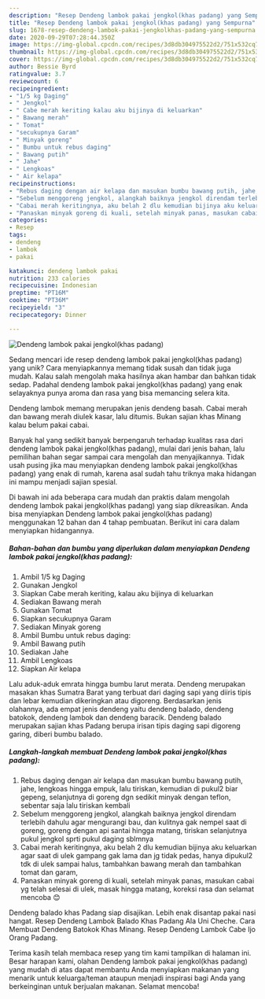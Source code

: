 ```yaml
---
description: "Resep Dendeng lambok pakai jengkol(khas padang) yang Sempurna"
title: "Resep Dendeng lambok pakai jengkol(khas padang) yang Sempurna"
slug: 1678-resep-dendeng-lambok-pakai-jengkolkhas-padang-yang-sempurna
date: 2020-09-29T07:28:44.350Z
image: https://img-global.cpcdn.com/recipes/3d8db304975522d2/751x532cq70/dendeng-lambok-pakai-jengkolkhas-padang-foto-resep-utama.jpg
thumbnail: https://img-global.cpcdn.com/recipes/3d8db304975522d2/751x532cq70/dendeng-lambok-pakai-jengkolkhas-padang-foto-resep-utama.jpg
cover: https://img-global.cpcdn.com/recipes/3d8db304975522d2/751x532cq70/dendeng-lambok-pakai-jengkolkhas-padang-foto-resep-utama.jpg
author: Bessie Byrd
ratingvalue: 3.7
reviewcount: 6
recipeingredient:
- "1/5 kg Daging"
- " Jengkol"
- " Cabe merah keriting kalau aku bijinya di keluarkan"
- " Bawang merah"
- " Tomat"
- "secukupnya Garam"
- " Minyak goreng"
- " Bumbu untuk rebus daging"
- " Bawang putih"
- " Jahe"
- " Lengkoas"
- " Air kelapa"
recipeinstructions:
- "Rebus daging dengan air kelapa dan masukan bumbu bawang putih, jahe, lengkoas hingga empuk, lalu tiriskan, kemudian di pukul2 biar gepeng, selanjutnya di goreng dgn sedikit minyak dengan teflon, sebentar saja lalu tiriskan kembali"
- "Sebelum menggoreng jengkol, alangkah baiknya jengkol direndam terlebih dahulu agar mengurangi bau, dan kulitnya gak nempel saat di goreng, goreng dengan api santai hingga matang, tiriskan selanjutnya pukul jengkol sprti pukul daging sblmnya"
- "Cabai merah keritingnya, aku belah 2 dlu kemudian bijinya aku keluarkan agar saat di ulek gampang gak lama dan jg tidak pedas, hanya dipukul2 tdk di ulek sampai halus, tambahkan bawang merah dan tambahkan tomat dan garam,"
- "Panaskan minyak goreng di kuali, setelah minyak panas, masukan cabai yg telah selesai di ulek, masak hingga matang, koreksi rasa dan selamat mencoba 😊"
categories:
- Resep
tags:
- dendeng
- lambok
- pakai

katakunci: dendeng lambok pakai 
nutrition: 233 calories
recipecuisine: Indonesian
preptime: "PT16M"
cooktime: "PT36M"
recipeyield: "3"
recipecategory: Dinner

---
```



![Dendeng lambok pakai jengkol(khas padang)](https://img-global.cpcdn.com/recipes/3d8db304975522d2/751x532cq70/dendeng-lambok-pakai-jengkolkhas-padang-foto-resep-utama.jpg)

Sedang mencari ide resep dendeng lambok pakai jengkol(khas padang) yang unik? Cara menyiapkannya memang tidak susah dan tidak juga mudah. Kalau salah mengolah maka hasilnya akan hambar dan bahkan tidak sedap. Padahal dendeng lambok pakai jengkol(khas padang) yang enak selayaknya punya aroma dan rasa yang bisa memancing selera kita.

Dendeng lambok memang merupakan jenis dendeng basah. Cabai merah dan bawang merah diulek kasar, lalu ditumis. Bukan sajian khas Minang kalau belum pakai cabai.

Banyak hal yang sedikit banyak berpengaruh terhadap kualitas rasa dari dendeng lambok pakai jengkol(khas padang), mulai dari jenis bahan, lalu pemilihan bahan segar sampai cara mengolah dan menyajikannya. Tidak usah pusing jika mau menyiapkan dendeng lambok pakai jengkol(khas padang) yang enak di rumah, karena asal sudah tahu triknya maka hidangan ini mampu menjadi sajian spesial.


Di bawah ini ada beberapa cara mudah dan praktis dalam mengolah dendeng lambok pakai jengkol(khas padang) yang siap dikreasikan. Anda bisa menyiapkan Dendeng lambok pakai jengkol(khas padang) menggunakan 12 bahan dan 4 tahap pembuatan. Berikut ini cara dalam menyiapkan hidangannya.

<!--inarticleads1-->

##### Bahan-bahan dan bumbu yang diperlukan dalam menyiapkan Dendeng lambok pakai jengkol(khas padang):

1. Ambil 1/5 kg Daging
1. Gunakan  Jengkol
1. Siapkan  Cabe merah keriting, kalau aku bijinya di keluarkan
1. Sediakan  Bawang merah
1. Gunakan  Tomat
1. Siapkan secukupnya Garam
1. Sediakan  Minyak goreng
1. Ambil  Bumbu untuk rebus daging:
1. Ambil  Bawang putih
1. Sediakan  Jahe
1. Ambil  Lengkoas
1. Siapkan  Air kelapa


Lalu aduk-aduk emrata hingga bumbu larut merata. Dendeng merupakan masakan khas Sumatra Barat yang terbuat dari daging sapi yang diiris tipis dan lebar kemudian dikeringkan atau digoreng. Berdasarkan jenis olahannya, ada empat jenis dendeng yaitu dendeng balado, dendeng batokok, dendeng lambok dan dendeng baracik. Dendeng balado merupakan sajian khas Padang berupa irisan tipis daging sapi digoreng garing, diberi bumbu balado. 

<!--inarticleads2-->

##### Langkah-langkah membuat Dendeng lambok pakai jengkol(khas padang):

1. Rebus daging dengan air kelapa dan masukan bumbu bawang putih, jahe, lengkoas hingga empuk, lalu tiriskan, kemudian di pukul2 biar gepeng, selanjutnya di goreng dgn sedikit minyak dengan teflon, sebentar saja lalu tiriskan kembali
1. Sebelum menggoreng jengkol, alangkah baiknya jengkol direndam terlebih dahulu agar mengurangi bau, dan kulitnya gak nempel saat di goreng, goreng dengan api santai hingga matang, tiriskan selanjutnya pukul jengkol sprti pukul daging sblmnya
1. Cabai merah keritingnya, aku belah 2 dlu kemudian bijinya aku keluarkan agar saat di ulek gampang gak lama dan jg tidak pedas, hanya dipukul2 tdk di ulek sampai halus, tambahkan bawang merah dan tambahkan tomat dan garam,
1. Panaskan minyak goreng di kuali, setelah minyak panas, masukan cabai yg telah selesai di ulek, masak hingga matang, koreksi rasa dan selamat mencoba 😊


Dendeng balado khas Padang siap disajikan. Lebih enak disantap pakai nasi hangat. Resep Dendeng Lambok Balado Khas Padang Ala Uni Cheche. Cara Membuat Dendeng Batokok Khas Minang. Resep Dendeng Lambok Cabe Ijo Orang Padang. 

Terima kasih telah membaca resep yang tim kami tampilkan di halaman ini. Besar harapan kami, olahan Dendeng lambok pakai jengkol(khas padang) yang mudah di atas dapat membantu Anda menyiapkan makanan yang menarik untuk keluarga/teman ataupun menjadi inspirasi bagi Anda yang berkeinginan untuk berjualan makanan. Selamat mencoba!

